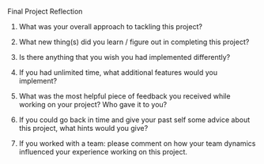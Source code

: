 Final Project Reflection

1. What was your overall approach to tackling this project?

2. What new thing(s) did you learn / figure out in completing this project?

3. Is there anything that you wish you had implemented differently?

4. If you had unlimited time, what additional features would you implement?

5. What was the most helpful piece of feedback you received while working on your project? Who gave it to you?

6. If you could go back in time and give your past self some advice about this project, what hints would you give?

7. If you worked with a team: please comment on how your team dynamics influenced your experience working on this project.